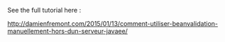 ﻿See the full tutorial here :

http://damienfremont.com/2015/01/13/comment-utiliser-beanvalidation-manuellement-hors-dun-serveur-javaee/
